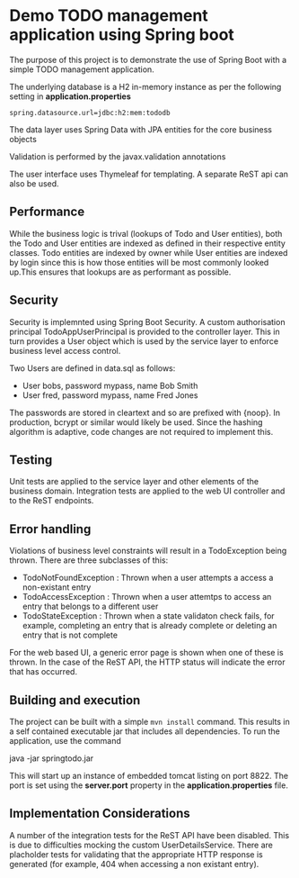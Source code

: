 # Demo TODO management application using Spring boot

The purpose of this project is to demonstrate the use of Spring Boot with a simple TODO management application. 

The underlying database is a H2 in-memory instance as per the following setting in **application.properties**

`spring.datasource.url=jdbc:h2:mem:tododb`

The data layer uses Spring Data with JPA entities for the core business objects

Validation is performed by the javax.validation annotations

The user interface uses Thymeleaf for templating. A separate ReST api can also be used.

## Performance 
While the business logic is trival (lookups of Todo and User entities), both the Todo and User entities are indexed as defined in their respective entity classes. Todo entities are indexed by owner while User entities are indexed by login since this is how those entities will be most commonly looked up.This ensures that lookups are as performant as possible.

## Security 
Security is implemnted using Spring Boot Security. A custom authorisation principal TodoAppUserPrincipal is provided to the controller layer. This in turn provides a User object which is used by the service layer to enforce business level access control.

Two Users are defined in data.sql as follows:

 - User bobs, password mypass, name Bob Smith
 - User fred, password mypass, name Fred Jones

The passwords are stored in cleartext and so are prefixed with {noop}. In production, bcrypt or similar would likely be used. Since the hashing algorithm is adaptive, code changes are not required to implement this.

## Testing
Unit tests are applied to the service layer and other elements of the business domain. Integration tests are applied to the web UI controller and to the ReST endpoints. 

## Error handling
Violations of business level constraints will result in a TodoException being thrown. There are three subclasses of this: 
 - TodoNotFoundException : Thrown when a user attempts a access a non-existant entry
 - TodoAccessException : Thrown when a user attemtps to access an entry that belongs to a different user
 - TodoStateException : Thrown when a state validaton check fails, for example, completing an entry that is already complete or deleting an entry that is not complete

For the web based UI, a generic error page is shown when one of these is thrown. In the case of the ReST API, the HTTP status will indicate the error that has occurred.

## Building and execution
The project can be built with a simple `mvn install` command. This results in a self contained executable jar that includes all dependencies. To run the application, use the command 

java -jar springtodo.jar

This will start up an instance of embedded tomcat listing on port 8822. The port is set using the **server.port** property in the **application.properties** file.

## Implementation Considerations
A number of the integration tests for the ReST API have been disabled. This is due to difficulties mocking the custom UserDetailsService. There are placholder tests for validating that the appropriate HTTP response is generated (for example, 404 when accessing a non existant entry).
